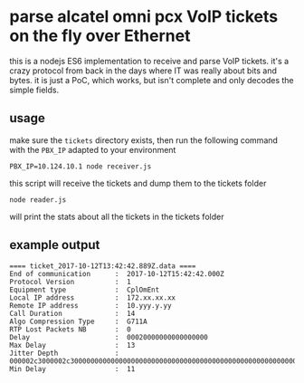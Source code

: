 # parse alcatel omni pcx VoIP tickets on the fly over Ethernet

this is a nodejs ES6 implementation to receive and parse VoIP tickets. it's a crazy protocol from back in the days where IT was really about bits and bytes. it is just a PoC, which works, but isn't complete and only decodes the simple fields.

## usage

make sure the `tickets` directory exists, then run the following command with the `PBX_IP` adapted to your environment

```PBX_IP=10.124.10.1 node receiver.js```

this script will receive the tickets and dump them to the tickets folder

```node reader.js```

will print the stats about all the tickets in the tickets folder

## example output

```
==== ticket_2017-10-12T13:42:42.889Z.data ====
End of communication      :  2017-10-12T15:42:42.000Z
Protocol Version          :  1
Equipment type            :  CplOmEnt
Local IP address          :  172.xx.xx.xx
Remote IP address         :  10.yyy.y.yy
Call Duration             :  14
Algo Compression Type     :  G711A
RTP Lost Packets NB       :  0
Delay                     :  00020000000000000000
Max Delay                 :  13
Jitter Depth              :  000002c3000002c30000000000000000000000000000000000000000000000000000000000000000
Min Delay                 :  11
```
